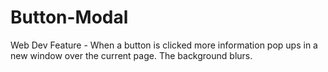 # Button-Modal
Web Dev Feature - When a button is clicked more information pop ups in a new window over the current page. The background blurs.
